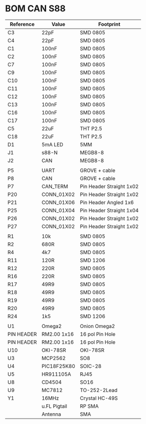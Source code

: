 BOM CAN S88
===========


|Reference	| Value		| Footprint	|
|---------------|---------------|---------------|
|C3		|22pF		|SMD 0805	|
|C4		|22pF		|SMD 0805	|
|C1		|100nF		|SMD 0805	|
|C2		|100nF		|SMD 0805	|
|C7		|100nF		|SMD 0805	|
|C9		|100nF		|SMD 0805	|
|C10		|100nF		|SMD 0805	|
|C11		|100nF		|SMD 0805	|
|C12		|100nF		|SMD 0805	|
|C13		|100nF		|SMD 0805	|
|C16		|100nF		|SMD 0805	|
|C17		|100nF		|SMD 0805	|
|C5		|22uF		|THT P2.5	|
|C18		|22uF		|THT P2.5	|
|D1		|5mA LED	|5MM     	|
|J1		|s88-N		|MEGB8-8	|
|J2		|CAN		|MEGB8-8	|
|		|		|		|
|P5		|UART		|GROVE + cable	|
|P8		|CAN		|GROVE + cable	|
|P7		|CAN_TERM	|Pin Header Straight 1x02|
|P20		|CONN_01X02	|Pin Header Straight 1x02|
|P21		|CONN_01X06	|Pin Header Angled 1x6|
|P25		|CONN_01X04	|Pin Header Straight 1x04|
|P26		|CONN_01X02	|Pin Header Straight 1x02|
|P27		|CONN_01X02	|Pin Header Straight 1x02|
|		|		|		|
|R1		|10k		|SMD 0805	|
|R2		|680R		|SMD 0805	|
|R4		|4k7		|SMD 0805	|
|R11		|120R		|SMD 1206	|
|R12		|220R		|SMD 0805	|
|R16		|220R		|SMD 0805	|
|R17		|49R9		|SMD 0805	|
|R18		|49R9		|SMD 0805	|
|R19		|49R9		|SMD 0805	|
|R20		|49R9		|SMD 0805	|
|R24		|1k5		|SMD 1206	|
|		|		|		|
|U1		|Omega2		|Onion Omega2	|
|PIN HEADER	|RM2.00 1x16	|16 pol Pin Hole|
|PIN HEADER	|RM2.00 1x16	|16 pol Pin Hole|
|U10		|OKI-78SR	|OKI-78SR	|
|U3		|MCP2562	|SO8		|
|U4		|PIC18F25K80	|SOIC-28	|
|U5		|HR911105A	|RJ45		|
|U8		|CD4504		|SO16		|
|U9		|MC7812		|TO-252-2Lead	|
|Y1		|16MHz		|Crystal HC-49S	|
|		|u.FL Pigtail  | RP SMA	|
|		|Antenna	| SMA		|

